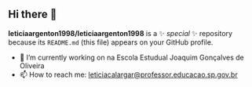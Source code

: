## Hi there 👋


**leticiaargenton1998/leticiaargenton1998** is a ✨ _special_ ✨ repository because its `README.md` (this file) appears on your GitHub profile.

- 🔭 I’m currently working on na Escola Estudual Joaquim Gonçalves de Oliveira 
- 📫 How to reach me: leticiacalargar@professor.educacao.sp.gov.br

